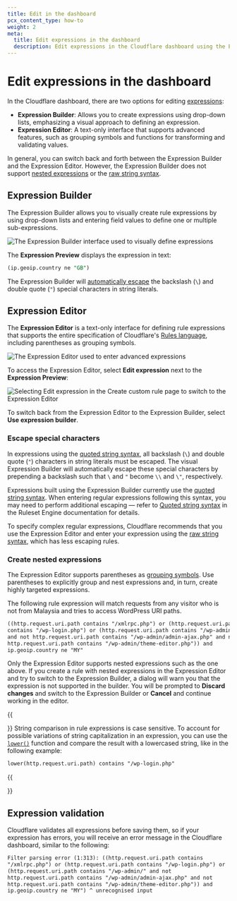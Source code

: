 ```yaml
---
title: Edit in the dashboard
pcx_content_type: how-to
weight: 2
meta:
  title: Edit expressions in the dashboard
  description: Edit expressions in the Cloudflare dashboard using the Expression Builder, which allows for a visual approach, or using the Expression Editor, in which you type the expression.
---
```


# Edit expressions in the dashboard

In the Cloudflare dashboard, there are two options for editing [expressions](/ruleset-engine/rules-language/expressions/):

* **Expression Builder**: Allows you to create expressions using drop-down lists, emphasizing a visual approach to defining an expression.
* **Expression Editor**: A text-only interface that supports advanced features, such as grouping symbols and functions for transforming and validating values.

In general, you can switch back and forth between the Expression Builder and the Expression Editor. However, the Expression Builder does not support [nested expressions](#create-nested-expressions) or the [raw string syntax](/ruleset-engine/rules-language/values/#raw-string-syntax).

## Expression Builder

The Expression Builder allows you to visually create rule expressions by using drop-down lists and entering field values to define one or multiple sub-expressions.

![The Expression Builder interface used to visually define expressions](/images/ruleset-engine/language/expression-builder.png)

The **Expression Preview** displays the expression in text:

```sql
(ip.geoip.country ne "GB")
```

The Expression Builder will [automatically escape](#escape-special-characters) the backslash (`\`) and double quote (`"`) special characters in string literals.

## Expression Editor

The **Expression Editor** is a text-only interface for defining rule expressions that supports the entire specification of Cloudflare's [Rules language](/ruleset-engine/rules-language/), including parentheses as grouping symbols.

![The Expression Editor used to enter advanced expressions](/images/ruleset-engine/language/expression-editor.png)

To access the Expression Editor, select **Edit expression** next to the **Expression Preview**:

![Selecting Edit expression in the Create custom rule page to switch to the Expression Editor](/images/ruleset-engine/language/expression-builder.png)

To switch back from the Expression Editor to the Expression Builder, select **Use expression builder**.

### Escape special characters

In expressions using the [quoted string syntax](/ruleset-engine/rules-language/values/#quoted-string-syntax), all backslash (`\`) and double quote (`"`) characters in string literals must be escaped. The visual Expression Builder will automatically escape these special characters by prepending a backslash such that `\` and `"` become `\\` and `\"`, respectively.

Expressions built using the Expression Builder currently use the [quoted string syntax](/ruleset-engine/rules-language/values/#quoted-string-syntax). When entering regular expressions following this syntax, you may need to perform additional escaping — refer to [Quoted string syntax](/ruleset-engine/rules-language/values/#quoted-string-syntax) in the Ruleset Engine documentation for details.

To specify complex regular expressions, Cloudflare recommends that you use the Expression Editor and enter your expression using the [raw string syntax](/ruleset-engine/rules-language/values/#raw-string-syntax), which has less escaping rules.

### Create nested expressions

The Expression Editor supports parentheses as [grouping symbols](/ruleset-engine/rules-language/operators/#grouping-symbols). Use parentheses to explicitly group and nest expressions and, in turn, create highly targeted expressions.

The following rule expression will match requests from any visitor who is not from Malaysia and tries to access WordPress URI paths.

```txt
((http.request.uri.path contains "/xmlrpc.php") or (http.request.uri.path
contains "/wp-login.php") or (http.request.uri.path contains "/wp-admin/"
and not http.request.uri.path contains "/wp-admin/admin-ajax.php" and not
http.request.uri.path contains "/wp-admin/theme-editor.php")) and
ip.geoip.country ne "MY"
```

Only the Expression Editor supports nested expressions such as the one above. If you create a rule with nested expressions in the Expression Editor and try to switch to the Expression Builder, a dialog will warn you that the expression is not supported in the builder. You will be prompted to **Discard changes** and switch to the Expression Builder or **Cancel** and continue working in the editor.

{{<Aside type="note" header="Note">}}
String comparison in rule expressions is case sensitive. To account for possible variations of string capitalization in an expression, you can use the [`lower()`](/ruleset-engine/rules-language/functions/#function-lower) function and compare the result with a lowercased string, like in the following example:

```txt
lower(http.request.uri.path) contains "/wp-login.php"
```
{{</Aside>}}

## Expression validation

Cloudflare validates all expressions before saving them, so if your expression has errors, you will receive an error message in the Cloudflare dashboard, similar to the following:

```txt
Filter parsing error (1:313): ((http.request.uri.path contains
"/xmlrpc.php") or (http.request.uri.path contains "/wp-login.php") or
(http.request.uri.path contains "/wp-admin/" and not
http.request.uri.path contains "/wp-admin/admin-ajax.php" and not
http.request.uri.path contains "/wp-admin/theme-editor.php")) and
ip.geoip.country ne "MY") ^ unrecognised input
```
